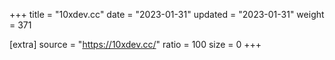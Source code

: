 +++
title = "10xdev.cc"
date = "2023-01-31"
updated = "2023-01-31"
weight = 371

[extra]
source = "https://10xdev.cc/"
ratio = 100
size = 0
+++
